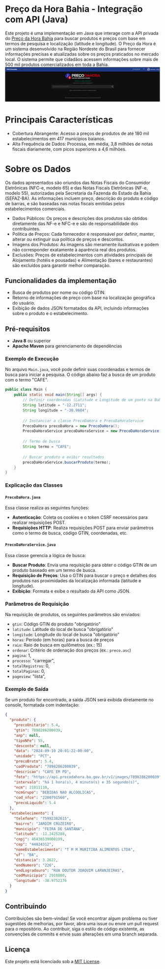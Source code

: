# Preço da Hora Bahia - Integração com API (Java)

Este projeto é uma implementação em Java que interage com a API privada do [Preço da Hora Bahia](https://precodahora.ba.gov.br/) para buscar produtos e preços com base em termos de pesquisa e localização (latitude e longitude). O Preço da Hora é um sistema desenvolvido na Região Nordeste do Brasil para fornecer informações precisas e atualizadas sobre os preços praticados no mercado local. O sistema permite que cidadãos acessem informações sobre mais de 500 mil produtos comercializados em toda a Bahia.
![alt text](imagem.png)

# Principais Características
- Cobertura Abrangente: Acesso a preços de produtos de até 180 mil estabelecimentos em 417 municípios baianos.
- Alta Frequência de Dados: Processa, em média, 3,8 milhões de notas fiscais diariamente, com picos superiores a 4,6 milhões.


# Sobre os Dados
Os dados apresentados são oriundos das Notas Fiscais do Consumidor Eletrônicas (NFC-e, modelo 65) e das Notas Fiscais Eletrônicas (NF-e, modelo 55), autorizadas pela Secretaria da Fazenda do Estado da Bahia (SEFAZ-BA). As informações incluem preço, descrição do produto e código de barras, e são baseadas nas notas fiscais emitidas pelos estabelecimentos comerciais.

- Dados Públicos: Os preços e descrições dos produtos são obtidos diretamente das NF-e e NFC-e e são de responsabilidade dos contribuintes.
- Política de Preços: Cada fornecedor é responsável por definir, manter, alterar ou extinguir sua política de preços e descontos.
- Imagens dos Produtos: As imagens são meramente ilustrativas e podem não corresponder exatamente à aparência real dos produtos.
- Exclusões: Preços de estabelecimentos com atividades principais de Alojamento (hotéis e pousadas) e Alimentação (bares e restaurantes) são excluídos para garantir melhor comparação.

## Funcionalidades da implementação

- Busca de produtos por nome ou código GTIN.
- Retorno de informações de preço com base na localização geográfica do usuário.
- Exibição de dados JSON formatados da API, incluindo informações sobre o produto e o estabelecimento.

## Pré-requisitos

- **Java 8** ou superior
- **Apache Maven** para gerenciamento de dependências


### Exemplo de Execução

No arquivo `Main.java`, você pode definir suas coordenadas e termos de busca para iniciar a pesquisa. O código abaixo faz a busca de um produto com o termo "CAFE".

```java
public class Main {
    public static void main(String[] args) {
        // Definir coordenadas (Latitude e Longitude de um ponto na Bahia)
        String latitude = "-12.2711";
        String longitude = "-38.9684";

        // Instanciar a classe PrecoDaHora e PrecoDaHoraService
        PrecoDaHora precoDaHora = new PrecoDaHora();
        PrecoDaHoraService precoDaHoraService = new PrecoDaHoraService(precoDaHora, latitude, longitude);

        // Termo de busca
        String termo = "CAFE";

        // Buscar produto e exibir resultados
        precoDaHoraService.buscarProduto(termo);
    }
}
```

### Explicação das Classes

#### `PrecoDaHora.java`
Essa classe realiza as seguintes funções:
- **Autenticação**: Coleta os cookies e o token CSRF necessários para realizar requisições POST.
- **Requisições HTTP**: Realiza requisições POST para enviar parâmetros como o termo de busca, código GTIN, coordenadas, etc.

#### `PrecoDaHoraService.java`
Essa classe gerencia a lógica de busca:
- **Buscar Produto**: Envia uma requisição para obter o código GTIN de um produto baseado em um termo de busca.
- **Requisição de Preços**: Usa o GTIN para buscar o preço e detalhes dos produtos nas proximidades da localização informada (latitude e longitude).
- **Exibição**: Formata e exibe o resultado da API como JSON.

### Parâmetros de Requisição

Na requisição de produtos, os seguintes parâmetros são enviados:

- `gtin`: Código GTIN do produto "obrigatório"
- `latitude`: Latitude do local de busca "obrigatório"
- `longitude`: Longitude do local de busca "obrigatório"
- `horas`: Período (em horas) para a busca de preços
- `raio`: Raio de busca em quilômetros (ex.: 15)
- `ordenar`: Critério de ordenação dos preços (ex.: `preco.asc`)
- `pagina`: 1,
- `processo`: "carregar",
- `totalRegistros`: 0,
- `totalPaginas`: 0,
-  `pageview`: "lista",

### Exemplo de Saída

Se um produto for encontrado, a saída JSON será exibida diretamente no console, formatada com indentação:

```json
{
  "produto": {
    "precoUnitario": 5.4,
    "gtin": 7898286200039,
    "anp": null,
    "tipoNFe": 55,
    "desconto": null,
    "data": "2024-09-10 20:01:22-00:00",
    "unidade": "PCT",
    "precoBruto": 5.4,
    "codProduto": "7898286200039",
    "descricao": "CAFE EM PO",
    "foto": "https://api.precodahora.ba.gov.br/v1/images/7898286200039",
    "intervalo": "há 1 hora(s), 4 minuto(s) e 35 segundo(s)",
    "ncm": 21011110,
    "ncmGrupo": "BEBIDAS NAO ALCOOLICAS",
    "cod_nfce": "2200791560",
    "precoLiquido": 5.4
  },
  "estabelecimento": {
    "telefone": "75992382615",
    "bairro": "JARDIM CRUZEIRO",
    "municipio": "FEIRA DE SANTANA",
    "latitude": -12.2425288,
    "cnpj": 46436539000199,
    "cep": "44024312",
    "nomeEstabelecimento": "T M M MURITIBA ALIMENTOS LTDA",
    "uf": "BA",
    "distancia": 3.2622,
    "endNumero": "226",
    "endLogradouro": "RUA DOUTOR JOAQUIM LARANJEIRAS",
    "codMunicipio": 2910800,
    "longitude": -38.9752176
  }
}
```

## Contribuindo

Contribuições são bem-vindas! Se você encontrar algum problema ou tiver sugestões de melhorias, por favor, abra uma issue ou envie um pull request para o repositório. Ao contribuir, siga o estilo de código existente, as convenções de commits e envie suas alterações em uma branch separada.

## Licença

Este projeto está licenciado sob a [MIT License](LICENSE).

